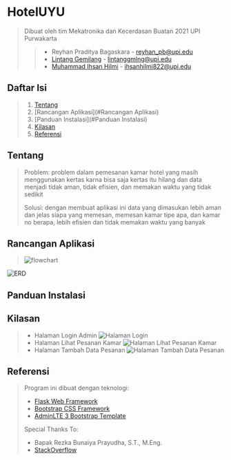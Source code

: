 # HotelUYU

> Dibuat oleh tim Mekatronika dan Kecerdasan Buatan 2021 UPI Purwakarta
>
> > - Reyhan Praditya Bagaskara - <reyhan_pb@upi.edu>
> > - [Lintang Gemilang](https://github.com/lintang2) - <lintanggmlng@upi.edu>
> > - [Muhammad Ihsan Hilmi](https://github.com/MIhsanHilmi) - <ihsanhilmi822@upi.edu>

## Daftar Isi
> 1. [Tentang](#Tentang)
> 2. [Rancangan Aplikasi](#Rancangan Aplikasi)
> 3. [Panduan Instalasi](#Panduan Instalasi)
> 4. [Kilasan](#Kilasan)
> 5. [Referensi](#Referensi)

## Tentang
> Problem: problem dalam pemesanan kamar hotel yang masih menggunakan kertas karna bisa saja kertas itu hilang dan data menjadi tidak aman, tidak efisien, dan memakan waktu yang tidak sedikit
> 
> Solusi: dengan membuat aplikasi ini data yang dimasukan lebih aman dan jelas siapa yang memesan, memesan kamar tipe apa, dan kamar no berapa, lebih efisien dan tidak memakan waktu yang banyak

## Rancangan Aplikasi
>![flowchart](https://user-images.githubusercontent.com/105422801/173191737-b0f6f7bb-1b5a-4108-b8da-50fc69f9a84a.png)

![ERD](https://user-images.githubusercontent.com/105422801/173192671-3d21db4e-bf5c-4f9f-af78-27b9172765c4.png)

## Panduan Instalasi
> 

## Kilasan
> + Halaman Login Admin
  ![Halaman Login](https://user-images.githubusercontent.com/105422690/173188939-cffd9d6b-2d65-4a3a-af41-006e0c7d2e73.png)
> + Halaman Lihat Pesanan Kamar
  ![Halaman Lihat Pesanan Kamar](https://user-images.githubusercontent.com/105422690/173189058-40615ee3-4b09-4f76-810e-00cbb978af52.png)
> + Halaman Tambah Data Pesanan
  ![Halaman Tambah Data Pesanan](https://user-images.githubusercontent.com/105422690/173189203-64c3563c-db7a-4f0d-b80e-e947b5cc4768.png)

## Referensi

> Program ini dibuat dengan teknologi:
>
> - [Flask Web Framework](https://flask.palletsprojects.com/en/2.1.x/)
> - [Bootstrap CSS Framework](https://getbootstrap.com/)
> - [AdminLTE 3 Bootstrap Template](https://adminlte.io/)
>
> Special Thanks To:
>
> - Bapak Rezka Bunaiya Prayudha, S.T., M.Eng.
> - [StackOverflow](https://stackoverflow.com/)
